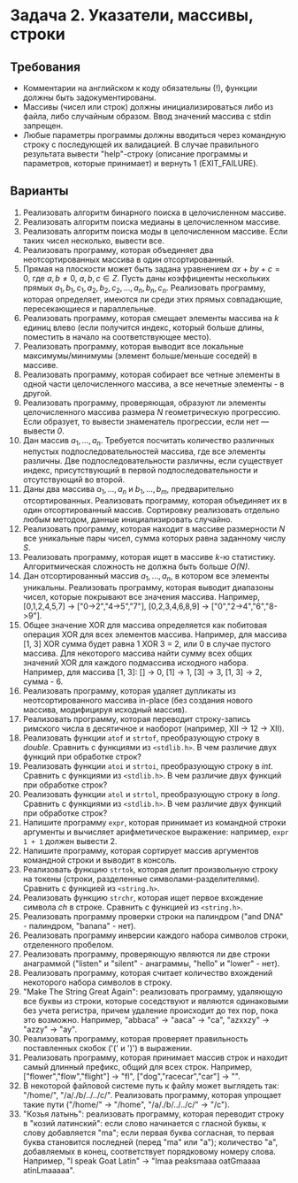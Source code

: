 # Задача 2. Указатели, массивы, строки

## Требования

+ Комментарии на английском к коду обязательны (!), функции должны быть задокументированы.
+ Массивы (чисел или строк) должны инициализироваться либо из файла, либо случайным образом. Ввод значений массива с stdin запрещен.
+ Любые параметры программы должны вводиться через командную строку с последующей их валидацией. В случае правильного результата вывести "help"-строку (описание программы и параметров, которые принимает) и вернуть 1 (EXIT_FAILURE).

## Варианты

1. Реализовать алгоритм бинарного поиска в целочисленном массиве.
2. Реализовать алгоритм поиска медианы в целочисленном массиве.
3. Реализовать алгоритм поиска моды в целочисленном массиве. Если таких чисел несколько, вывести все.
4. Реализовать программу, которая объединяет два неотсортированных массива в один отсортированный.
5. Прямая на плоскости может быть задана уравнением $ax + by + c = 0$, где $a, b \neq 0$, $a, b, c \in Z$. Пусть даны коэффициенты нескольких прямых $a_1, b_1, c_1, a_2, b_2, c_2, ..., a_n, b_n, c_n$. Реализовать программу, которая определяет, имеются ли среди этих прямых совпадающие, пересекающиеся и параллельные.
6. Реализовать программу, которая смещает элементы массива на *k* единиц влево (если получится индекс, который больше длины, поместить в начало на соответствующее место).
7. Реализовать программу, которая выводит все локальные максимумы/минимумы (элемент больше/меньше соседей) в массиве.
8. Реализовать программу, которая собирает все четные элементы в одной части целочисленного массива, а все нечетные элементы - в другой.
9. Реализовать программу, проверяющая, образуют ли элементы целочисленного массива размера *N* геометрическую прогрессию. Если образует, то вывести знаменатель прогрессии, если нет — вывести *0*.
10. Дан массив $a_1,...,a_n$. Требуется посчитать количество различных непустых подпоследовательностей массива, где все элементы различны. Две подпоследовательности различны, если существует индекс, присутствующий в первой подпоследовательности и отсутствующий во второй.
11. Даны два массива $a_1,...,a_n$ и $b_1,...,b_m$, предварительно отсортированных. Реализовать программу, которая объединяет их в один отсортированный массив. Сортировку реализовать отдельно любым методом, данные инициализировать случайно.
12. Реализовать программу, которая находит в массиве размерности *N* все уникальные пары чисел, сумма которых равна заданному числу *S*.
13. Реализовать программу, которая ищет в массиве *k*-ю статистику. Алгоритмическая сложность не должна быть больше *O(N)*.
14. Дан отсортированный массив $a_1,...,a_n$, в котором все элементы уникальны. Реализовать программу, которая выводит диапазоны чисел, которые покрывают все значения массива. Например, [0,1,2,4,5,7] $\rightarrow$ ["0->2","4->5","7"], [0,2,3,4,6,8,9] $\rightarrow$ ["0","2->4","6","8->9"].
15. Общее значение XOR для массива определяется как побитовая операция XOR для всех элементов массива. Например, для массива [1, 3] XOR сумма будет равна 1 XOR 3 = 2, или 0 в случае пустого массива. Для некоторого массива найти сумму всех общих значений XOR для каждого подмассива исходного набора. Например, для массива [1, 3]: [] $\rightarrow$ 0, [1] $\rightarrow$ 1, [3] $\rightarrow$ 3, [1, 3] $\rightarrow$ 2, сумма - 6.
16. Реализовать программу, которая удаляет дупликаты из неотсортированного массива in-place (без создания нового массива, модифицируя исходный массив).
17. Реализовать программу, которая переводит строку-запись римского числа в десятичное и наоборот (например, XII -> 12 -> XII).
18. Реализовать функции ```atof``` и ```strtof```, преобразующую строку в *double*. Сравнить с функциями из ```<stdlib.h>```. В чем различие двух функций при обработке строк?
19. Реализовать функции ```atoi``` и ```strtoi```, преобразующую строку в *int*. Сравнить с функциями из ```<stdlib.h>```. В чем различие двух функций при обработке строк?
20. Реализовать функции ```atol``` и ```strtol```, преобразующую строку в *long*. Сравнить с функциями из ```<stdlib.h>```. В чем различие двух функций при обработке строк?
21. Напишите программу ```expr```, которая принимает из командной строки аргументы и вычисляет арифметическое выражение: например, ```expr 1 + 1``` должен вывести 2.
22. Напишите программу, которая сортирует массив аргументов командной строки и выводит в консоль.
23. Реализовать функцию ```strtok```, которая делит произвольную строку на токены (строки, разделенные символами-разделителями). Сравнить с функцией из ```<string.h>```.
24. Реализовать функцию ```strchr```, которая ищет первое вхождение символа *ch* в строке. Сравнить с функцией из ```<string.h>```.
25. Реализовать программу проверки строки на палиндром ("and DNA" - палиндром, "banana" - нет).
26. Реализовать программу инверсии каждого набора символов строки, отделенного пробелом.
27. Реализовать программу, проверяющую являются ли две строки анаграммой ("listen" и "silent" - анаграммы, "hello" и "lower" - нет).
28. Реализовать программу, которая считает количество вхождений некоторого набора символов в строку.
29. "Make The String Great Again": реализовать программу, удаляющую все буквы из строки, которые соседствуют и являются одинаковыми без учета регистра, причем удаление происходит до тех пор, пока это возможно. Например, "abbaca" $\rightarrow$ "aaca" $\rightarrow$ "ca", "azxxzy" $\rightarrow$ "azzy" $\rightarrow$ "ay".
30. Реализовать программу, которая проверяет правильность поставленных скобок ('(' и ')') в выражении.
31. Реализовать программу, которая принимает массив строк и находит самый длинный префикс, общий для всех строк. Например, ["flower","flow","flight"] $\rightarrow$ "fl", ["dog","racecar","car"] $\rightarrow$ "".
32. В некоторой файловой системе путь к файлу может выглядеть так: "/home/", "/a/./b/../../c/". Реализовать программу, которая упрощает такие пути ("/home/" $\rightarrow$ "/home", "/a/./b/../../c/" $\rightarrow$ "/c").
33. "Козья латынь": реализовать программу, которая переводит строку в "козий латинский": если слово начинается с гласной буквы, к слову добавляется "ma"; если первая буква согласная, то первая буква становится последней (перед "ma" или "а"); количество "a", добавляемых в конец, соответствует порядковому номеру слова. Например, "I speak Goat Latin" $\rightarrow$ "Imaa peaksmaaa oatGmaaaa atinLmaaaaa".
